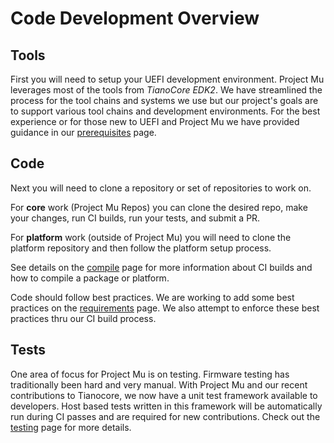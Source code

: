 # Code Development Overview

## Tools

First you will need to setup your UEFI development environment.  Project Mu leverages most of the tools from _TianoCore EDK2_.  We have streamlined the process for the tool chains and systems we use but our project's goals are to support various tool chains and development environments.  For the best experience or for those new to UEFI and Project Mu we have provided guidance in our [prerequisites](prerequisites.md) page.

## Code

Next you will need to clone a repository or set of repositories to work on.

For __core__ work (Project Mu Repos) you can clone the desired repo, make your changes, run CI builds, run your tests, and submit a PR.

For __platform__ work (outside of Project Mu) you will need to clone the platform repository and then follow the platform setup process.

See details on the [compile](compile.md) page for more information about CI builds and how to compile a package or platform.

Code should follow best practices.  We are working to add some best practices on the [requirements](requirements.md) page. We also attempt to enforce these best practices thru our CI build process.

## Tests

One area of focus for Project Mu is on testing.  Firmware testing has traditionally been hard and very manual.  With Project Mu and our recent contributions to Tianocore, we now have a unit test framework available to developers.  Host based tests written in this framework will be automatically run during CI passes and are required for new contributions.  Check out the [testing](test.md) page for more details.
